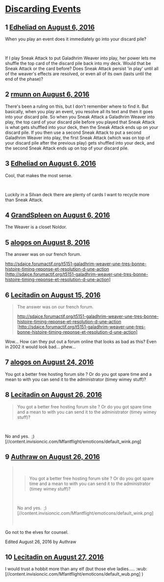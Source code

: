 # [Discarding Events](https://community.fantasyflightgames.com/topic/226893-discarding-events/)

## 1 [Edheliad on August 6, 2016](https://community.fantasyflightgames.com/topic/226893-discarding-events/?do=findComment&comment=2348100)

When you play an event does it immediately go into your discard pile?

 

If I play Sneak Attack to put Galadhrim Weaver into play, her power lets me shuffle the top card of the discard pile back into my deck. Would that be Sneak Attack or the card before? Does Sneak Attack persist 'in play' until all of the weaver's effects are resolved, or even all of its own (lasts until the end of the phase)? 

## 2 [rmunn on August 6, 2016](https://community.fantasyflightgames.com/topic/226893-discarding-events/?do=findComment&comment=2348180)

There's been a ruling on this, but I don't remember where to find it. But basically, when you play an event, you resolve all its text and then it goes into your discard pile. So when you Sneak Attack a Galadhrim Weaver into play, the top card of your discard pile before you played that Sneak Attack is what gets shuffled into your deck, then the Sneak Attack ends up on your discard pile. If you then use a second Sneak Attack to put a second Galadhrim Weaver into play, the first Sneak Attack (which was on top of your discard pile after the previous play) gets shuffled into your deck, and the second Sneak Attack ends up on top of your discard pile.

## 3 [Edheliad on August 6, 2016](https://community.fantasyflightgames.com/topic/226893-discarding-events/?do=findComment&comment=2348266)

Cool, that makes the most sense.

 

Luckily in a Silvan deck there are plenty of cards I want to recycle more than Sneak Attack.

## 4 [GrandSpleen on August 6, 2016](https://community.fantasyflightgames.com/topic/226893-discarding-events/?do=findComment&comment=2348562)

The Weaver is a closet Noldor.

## 5 [alogos on August 8, 2016](https://community.fantasyflightgames.com/topic/226893-discarding-events/?do=findComment&comment=2352073)

The answer was on our french forum. 

http://sdajce.forumactif.org/t5151-galadhrim-weaver-une-tres-bonne-histoire-timing-reponse-et-resolution-d-une-action [http://sdajce.forumactif.org/t5151-galadhrim-weaver-une-tres-bonne-histoire-timing-reponse-et-resolution-d-une-action]

## 6 [Lecitadin on August 15, 2016](https://community.fantasyflightgames.com/topic/226893-discarding-events/?do=findComment&comment=2366307)

> The answer was on our french forum. 
> 
> http://sdajce.forumactif.org/t5151-galadhrim-weaver-une-tres-bonne-histoire-timing-reponse-et-resolution-d-une-action [http://sdajce.forumactif.org/t5151-galadhrim-weaver-une-tres-bonne-histoire-timing-reponse-et-resolution-d-une-action]

Wow... How can they put out a forum online that looks as bad as this? Even in 2002 it would look bad... phew...

## 7 [alogos on August 24, 2016](https://community.fantasyflightgames.com/topic/226893-discarding-events/?do=findComment&comment=2382256)

You got a better free hosting forum site ? Or do you got spare time and a mean to with you can send it to the administrator (timey wimey stuff)? 

## 8 [Lecitadin on August 26, 2016](https://community.fantasyflightgames.com/topic/226893-discarding-events/?do=findComment&comment=2385136)

> You got a better free hosting forum site ? Or do you got spare time and a mean to with you can send it to the administrator (timey wimey stuff)? 

 

No and yes.  ;) [//content.invisioncic.com/Mfantflight/emoticons/default_wink.png]

## 9 [Authraw on August 26, 2016](https://community.fantasyflightgames.com/topic/226893-discarding-events/?do=findComment&comment=2385361)

>  
> 
> > You got a better free hosting forum site ? Or do you got spare time and a mean to with you can send it to the administrator (timey wimey stuff)? 
> 
>  
> 
> No and yes.  ;) [//content.invisioncic.com/Mfantflight/emoticons/default_wink.png]
> 
>  

Go not to the elves for counsel.

Edited August 26, 2016 by Authraw

## 10 [Lecitadin on August 27, 2016](https://community.fantasyflightgames.com/topic/226893-discarding-events/?do=findComment&comment=2387049)

I would trust a hobbit more than any elf (but those elve ladies..... :wub: [//content.invisioncic.com/Mfantflight/emoticons/default_wub.png] )

